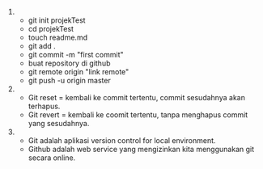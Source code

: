 1.  - git init projekTest
    - cd projekTest
    - touch readme.md
    - git add .
    - git commit -m "first commit"
    - buat repository di github
    - git remote origin "link remote"
    - git push -u origin master

2. - Git reset = kembali ke commit tertentu, commit sesudahnya akan terhapus.
   - Git revert = kembali ke coomit tertentu, tanpa menghapus commit yang sesudahnya.

3.  - Git adalah aplikasi version control for local environment.
    - Github adalah web service yang mengizinkan kita menggunakan git secara online.